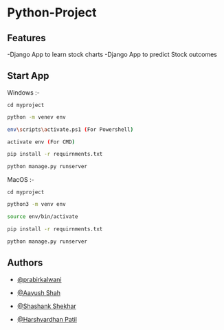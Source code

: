 # Python-Project

## Features

-Django App to learn stock charts
-Django App to predict Stock outcomes 

## Start App

Windows  :-
```
cd myproject
```

```bash
python -m venev env
```
```bash
env\scripts\activate.ps1 (For Powershell)
```
```bash
activate env (For CMD)
```
```bash
pip install -r requirnments.txt
```
```bash
python manage.py runserver 
```

MacOS  :-
```
cd myproject
```

```bash
python3 -m venv env
```
```bash
source env/bin/activate
```

```bash
pip install -r requirnments.txt
```
```bash
python manage.py runserver 
```




## Authors

- [@prabirkalwani](https://www.github.com/prabirkalwani)

- [@Aayush Shah](https://www.github.com/prabirkalwani)

- [@Shashank Shekhar](https://www.github.com/prabirkalwani)

- [@Harshvardhan Patil](https://www.github.com/prabirkalwani)
